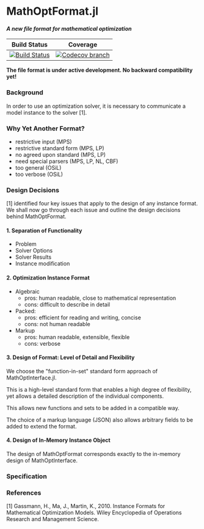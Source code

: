 # MathOptFormat.jl
#### _A new file format for mathematical optimization_

| **Build Status** | **Coverage** |
|:--------------------:|:----------------:|
| [![Build Status][build-img]][build-url] | [![Codecov branch][codecov-img]][codecov-url]

**The file format is under active development. No backward compatibility yet!**

### Background

In order to use an optimization solver, it is necessary to communicate a model
instance to the solver [1].

### Why Yet Another Format?

 - restrictive input (MPS)
 - restrictive standard form (MPS, LP)
 - no agreed upon standard (MPS, LP)
 - need special parsers (MPS, LP, NL, CBF)
 - too general (OSiL)
 - too verbose (OSiL)



### Design Decisions

[1] identified four key issues that apply to the design of any instance format.
We shall now go through each issue and outline the design decisions behind
MathOptFormat.

#### 1. Separation of Functionality
 - Problem
 - Solver Options
 - Solver Results
 - Instance modification

#### 2. Optimization Instance Format
 - Algebraic
    - pros: human readable, close to mathematical representation
    - cons: difficult to describe in detail
 - Packed:
    - pros: efficient for reading and writing, concise
    - cons: not human readable
 - Markup
    - pros: human readable, extensible, flexible
    - cons: verbose

#### 3. Design of Format: Level of Detail and Flexibility

We choose the "function-in-set" standard form approach of MathOptInterface.jl.

This is a high-level standard form that enables a high degree of flexibility,
yet allows a detailed description of the individual components.

This allows new functions and sets to be added in a compatible way.

The choice of a markup language (JSON) also allows arbitrary fields to be added
to extend the format.

#### 4. Design of In-Memory Instance Object

The design of MathOptFormat corresponds exactly to the in-memory design of
MathOptInterface.

### Specification

### References

[1] Gassmann, H., Ma, J., Martin, K., 2010. Instance Formats for Mathematical Optimization Models. Wiley Encyclopedia of Operations Research and Management Science.

[build-img]: https://travis-ci.org/odow/MathOptFormat.jl.svg?branch=master
[build-url]: https://travis-ci.org/odow/MathOptFormat.jl

[codecov-img]: https://codecov.io/github/odow/MathOptFormat.jl/coverage.svg?branch=master
[codecov-url]: https://codecov.io/github/odow/MathOptFormat.jl?branch=master
